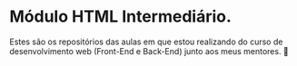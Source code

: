 # Módulo HTML Intermediário.

Estes são os repositórios das aulas em que estou realizando do curso de desenvolvimento web (Front-End e Back-End) junto aos meus mentores. 
🚀


